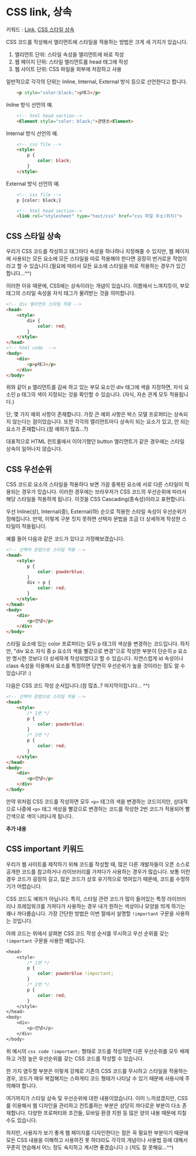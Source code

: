 # CSS link, 상속
키워드 : [Link](https://www.w3schools.com/html/html_css.asp), [CSS 스타일 상속](https://www.w3schools.com/cssref/css_inherit.asp)   

CSS 코드를 작성해서 엘리먼트에 스타일을 적용하는 방법은 크게 세 가지가 있습니다.

1. 엘리먼트 단위: 스타일 속성을 엘리먼트에 바로 작성
2. 웹 페이지 단위: 스타일 엘리먼트를 head 태그에 작성
3. 웹 사이트 단위: CSS 파일을 외부에 저장하고 사용

일반적으로 각각의 단위는 Inline, Internal, External 방식 등으로 선언한다고 합니다.

```html
    <p style="color:black;">p태그</p>
```

Inilne 방식 선언의 예.

```html
    <!-- html head section-->
    <Element style="color: black;">콘텐츠<Element>
```

Internal 방식 선언의 예.

```html
    <!-- css file -->
    <style>
        p {
            color: black;
        }
    </style>
```

External 방식 선언의 예.

```html
    <!-- css file -->
    p {color: black;}

    <!-- html head section-->
    <link rel="stylesheet" type="text/css" href="css 파일 주소(위치)">
```

## CSS 스타일 상속

우리가 CSS 코드를 작성하고 태그마다 속성을 하나하나 지정해줄 수 있지만, 웹 페이지에 사용되는 모든 요소에 모든 스타일을 따로 적용해야 한다면 굉장히 번거로운 작업이라고 할 수 있습니다.(필요에 따라서 모든 요소에 스타일을 따로 적용하는 경우가 있긴 합니다...^^) 

이러한 이유 때문에, CSS에는 상속이라는 개념이 있습니다. 이름에서 느껴지듯이, 부모 태그의 스타일 속성을 자식 태그가 물려받는 것을 의미합니다.

```html
<!-- div 엘리먼트 스타일 적용 -->
<head>
    <style>
        div {
            color: red;
        }
    </style>
</head>
<!-- html code  -->
<body>
    <div>
        <p>p태그</p>
    </div>
</body>
```

위와 같이 p 엘리먼트를 감싸 하고 있는 부모 요소인 div 태그에 색을 지정하면, 자식 요소인 p 태그의 색이 지정되는 것을 확인할 수 있습니다. (자식, 자손 관계 모두 적용됩니다.) 

단, 몇 가지 예외 사항이 존재합니다. 가장 큰 예외 사항은 박스 모델 프로퍼티는 상속되지 않는다는 점이었습니다. 또한 각각의 엘리먼트마다 상속이 되는 요소가 있고, 안 되는 요소가 존재합니다.(참 예외가 많죠...?) 

대표적으로 HTML 컨트롤에서 이야기했던 button 엘리먼트가 같은 경우에는 스타일 상속이 일어나지 않습니다.

## CSS 우선순위

CSS 코드로 요소의 스타일을 적용하다 보면 가끔 중복된 요소에 서로 다른 스타일이 적용되는 경우가 있습니다. 이러한 경우에는 브라우저가 CSS 코드의 우선순위에 따라서 해당 스타일을 적용하게 됩니다. 이것을 CSS Cascading(종속성)이라고 표현합니다. 

우선 Inline(상), Internal(중), External(하) 순으로 적용한 스타일 속성이 우선순위가 정해집니다. 만약, 이렇게 구분 짓지 못하면 선택자 문법을 조금 더 상세하게 작성한 스타일이 적용됩니다. 

예를 들어 다음과 같은 코드가 있다고 가정해보겠습니다.
```html
<!-- 선택자 문법으로 스타일 적용 -->
<head>
    <style>
        p {
            color: powderblue;
        }
        div > p {
            color: red;
        }
    </style>
</head>
<body>
    <div>
        <p>안녕</p>
    </div>
</body> 
```

스타일 요소에 있는 color 프로퍼티는 모두 p 태그의 색상을 변경하는 코드입니다. 하지만, "div 요소 자식 중 p 요소의 색을 빨강으로 변경"으로 작성한 부분이 단순히 p 요소만 명시한 것보다 더 상세하게 작성되었다고 할 수 있습니다. 자연스럽게 id 속성이나 class 속성을 이용해서 요소를 특정하면 당연히 우선순위가 높을 것이라는 점도 알 수 있습니다! :) 

다음은 CSS 코드 작성 순서입니다.(참 많죠..? 마지막이랍니다... ^^)

```html
<!-- 선택자 문법으로 스타일 적용 -->
<head>
    <style>
        /* 1번 */
        p {
            color: powderblue;
        }
        /* 2번 */
        p {
            color: red;
        }
    </style>
</head>
<body>
    <div>
        <p>안녕</p>
    </div>
</body> 
```

만약 위처럼 CSS 코드를 작성하면 모두 `<p>` 태그의 색을 변경하는 코드이지만, 상대적으로 나중에 `<p>` 태그 색상을 빨강으로 변경하는 코드를 작성한 2번 코드가 적용되어 빨간색으로 색이 나타나게 됩니다. 

**추가 내용**
## CSS important 키워드
우리가 웹 사이트를 제작하기 위해 코드를 작성할 때, 많은 다른 개발자들이 오픈 소스로 공개한 코드를 참고하거나 라이브러리를 가져다가 사용하는 경우가 많습니다. 보통 이런 경우 코드가 굉장히 길고, 많은 코드가 상호 유기적으로 엮여있기 때문에, 코드를 수정하기가 어렵습니다. 

CSS 코드도 예외가 아닙니다. 특히, 스타일 관련 코드가 많이 들어있는 특정 라이브러리나 프레임워크를 가져다가 사용하는 경우 내가 원하는 색상이나 모양을 띄게 하기는 꽤나 까다롭습니다. 가장 간단한 방법은 이번 절에서 설명할 `!important` 구문을 사용하는 것입니다.

아래 코드는 위에서 살펴본 CSS 코드 작성 순서를 무시하고 우선 순위를 갖는 `!important` 구문을 사용한 예입니다.
```css
<head>
    <style>
        /* 1번 */
        p {
            color: powderblue !important;
        }
        /* 2번 */
        p {
            color: red;
        }
    </style>
</head>
<body>
    <div>
        <p>안녕</p>
    </div>
</body> 
```
위 예시의 `css code !important;` 형태로 코드를 작성하면 다른 우선순위를 모두 배제하고 가장 높은 우선순위를 갖는 CSS 코드를 작성할 수 있습니다.

한 가지 염두할 부분은 이렇게 강제로 기존의 CSS 코드를 무시하고 스타일을 적용하는 경우, 코드가 매우 복잡해지는 스파게티 코드 형태가 나타날 수 있기 때문에 사용시에 주의해야 합니다.

여기까지가 스타일 상속 및 우선순위에 대한 내용이었습니다. 이미 느끼셨겠지만, CSS를 이용해서 웹 디자인을 관리하고 컨트롤하는 부분은 상당히 까다로운 부분이 다소 존재합니다. 다양한 프로퍼티와 조건들, 모바일 환경 지원 등 많은 양의 내용 때문에 지칠 수도 있습니다. 

하지만, 사용자가 보기 좋게 웹 페이지를 디자인한다는 점은 꼭 필요한 부분이기 때문에 모든 CSS 내용을 이해하고 사용하진 못 하더라도 각각의 개념이나 사용법 등에 대해서 꾸준히 연습해서 어느 정도 숙지하고 계시면 좋겠습니다 :) (저도 잘 못해요...^^)
